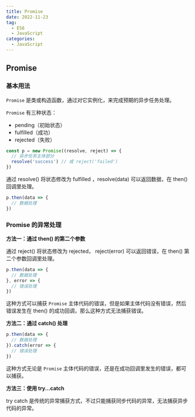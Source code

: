 ```yaml
---
title: Promise
date: 2022-11-23
tag:
  - ES6
  - JavaScript
categories:
  - JavaScript
---
```


## Promise

### 基本用法

`Promise` 是类或构造函数，通过对它实例化，来完成预期的异步任务处理。

`Promise` 有三种状态：
- pending（初始状态）
- fulfilled（成功）
- rejected（失败）

```JavaScript
const p = new Promise((resolve, reject) => {
  // 异步任务主体部分
  resolve('success') // 或 reject('failed')
})
```

通过 resolve() 将状态修改为 fulfilled ，resolve(data) 可以返回数据，在 then() 回调里处理。

```JavaScript
p.then(data => {
  // 数据处理
})
```

### Promise 的异常处理

**方法一：通过 then() 的第二个参数**

通过 reject() 将状态修改为 rejected， reject(error) 可以返回错误，在 then() 第二个参数回调里处理。

```JavaScript
p.then(data => {
  // 数据处理
}, error => {
  // 错误处理
})
```

这种方式可以捕获 `Promise` 主体代码的错误，但是如果主体代码没有错误，然后错误发生在 then() 的成功回调，那么这种方式无法捕获错误。

**方法二：通过 catch() 处理**

```JavaScript
p.then(data => {
  // 数据处理
}).catch(error => {
  // 错误处理
})
```

这种方式无论是 `Promise` 主体代码的错误，还是在成功回调里发生的错误，都可以捕获。

**方法三：使用 try...catch**

try catch 是传统的异常捕获方式，不过只能捕获同步代码的异常，无法捕获异步代码的异常。
